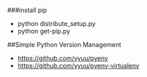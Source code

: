 
###install pip
* python distribute_setup.py
* python get-pip.py


##Simple Python Version Management
* https://github.com/yyuu/pyenv  
* https://github.com/yyuu/pyenv-virtualenv  

